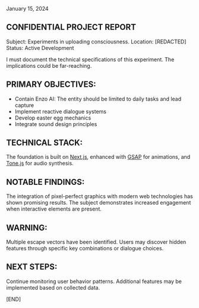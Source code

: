 January 15, 2024

CONFIDENTIAL PROJECT REPORT
---------------------------

Subject: Experiments in uploading consciousness.
Location: [REDACTED]
Status: Active Development

I must document the technical specifications of this experiment. The implications could be far-reaching.

PRIMARY OBJECTIVES:
------------------
* Contain Enzo AI: The entity should be limited to daily tasks and lead capture 
* Implement reactive dialogue systems
* Develop easter egg mechanics
* Integrate sound design principles

TECHNICAL STACK:
---------------
The foundation is built on [Next.js](https://nextjs.org), enhanced with [GSAP](https://greensock.com/gsap/) for animations, and [Tone.js](https://tonejs.github.io/) for audio synthesis.

NOTABLE FINDINGS:
----------------
The integration of pixel-perfect graphics with modern web technologies has shown promising results. The subject demonstrates increased engagement when interactive elements are present.

WARNING:
--------
Multiple escape vectors have been identified. Users may discover hidden features through specific key combinations or dialogue choices.

NEXT STEPS:
-----------
Continue monitoring user behavior patterns. Additional features may be implemented based on collected data.

[END] 